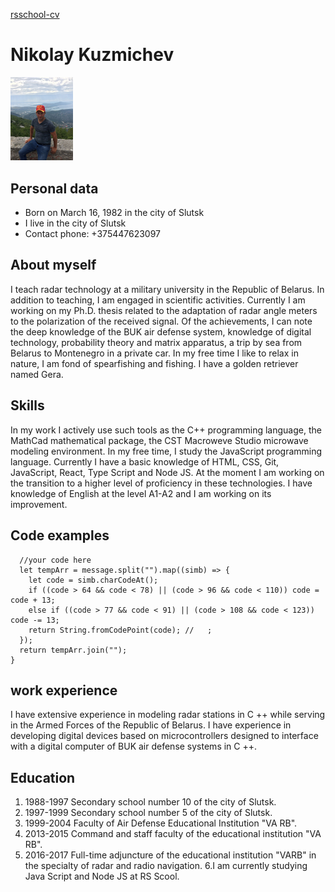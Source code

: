 [rsschool-cv](https://nikolay16031982.github.io/rsschool-cv/cv)
# Nikolay Kuzmichev
<img src="./my_photo.jpeg" width="100px" alt="My photo"/>

## Personal data
* Born on March 16, 1982 in the city of Slutsk
* I live in the city of Slutsk
* Contact phone: +375447623097
## About myself
I teach radar technology at a military university in the Republic of Belarus. In addition to teaching, I am engaged in scientific activities. Currently I am working on my Ph.D. thesis related to the adaptation of radar angle meters to the polarization of the received signal. Of the achievements, I can note the deep knowledge of the BUK air defense system, knowledge of digital technology, probability theory and matrix apparatus, a trip by sea from Belarus to Montenegro in a private car. In my free time I like to relax in nature, I am fond of spearfishing and fishing. I have a golden retriever named Gera.

## Skills
In my work I actively use such tools as the C++ programming language, the MathCad mathematical package, the CST Macroweve Studio microwave modeling environment. In my free time, I study the JavaScript programming language. Currently I have a basic knowledge of HTML, CSS, Git, JavaScript, React, Type Script and Node JS. At the moment I am working on the transition to a higher level of proficiency in these technologies. I have knowledge of English at the level A1-A2 and I am working on its improvement.
  
## Code examples
```function rot13(message){
  //your code here
  let tempArr = message.split("").map((simb) => {
    let code = simb.charCodeAt();
    if ((code > 64 && code < 78) || (code > 96 && code < 110)) code = code + 13;
    else if ((code > 77 && code < 91) || (code > 108 && code < 123)) code -= 13;
    return String.fromCodePoint(code); //   ;
  });
  return tempArr.join("");
}
```
## work experience
I have extensive experience in modeling radar stations in C ++ while serving in the Armed Forces of the Republic of Belarus. I have experience in developing digital devices based on microcontrollers designed to interface with a digital computer of BUK air defense systems in C ++.
## Education
1. 1988-1997 Secondary school number 10 of the city of Slutsk.
2. 1997-1999 Secondary school number 5 of the city of Slutsk.
3. 1999-2004 Faculty of Air Defense Educational Institution "VA RB".
4. 2013-2015 Command and staff faculty of the educational institution "VA RB".
5. 2016-2017 Full-time adjuncture of the educational institution "VARB" in the specialty of radar and radio navigation.
6.I am currently studying Java Script and Node JS at RS Scool.
